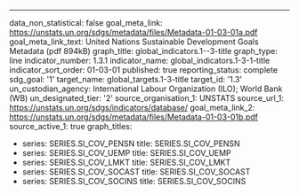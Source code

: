 ---
data_non_statistical: false
goal_meta_link: https://unstats.un.org/sdgs/metadata/files/Metadata-01-03-01a.pdf
goal_meta_link_text: United Nations Sustainable Development Goals Metadata (pdf 894kB)
graph_title: global_indicators.1--3-title
graph_type: line
indicator_number: 1.3.1
indicator_name: global_indicators.1-3-1-title
indicator_sort_order: 01-03-01
published: true
reporting_status: complete
sdg_goal: '1'
target_name: global_targets.1-3-title
target_id: '1.3'
un_custodian_agency: International Labour Organization (ILO); World Bank (WB)
un_designated_tier: '2'
source_organisation_1: UNSTATS
source_url_1: https://unstats.un.org/sdgs/indicators/database/
goal_meta_link_2: https://unstats.un.org/sdgs/metadata/files/Metadata-01-03-01b.pdf
source_active_1: true
graph_titles:
- series: SERIES.SI_COV_PENSN
  title: SERIES.SI_COV_PENSN
- series: SERIES.SI_COV_UEMP
  title: SERIES.SI_COV_UEMP
- series: SERIES.SI_COV_LMKT
  title: SERIES.SI_COV_LMKT
- series: SERIES.SI_COV_SOCAST
  title: SERIES.SI_COV_SOCAST
- series: SERIES.SI_COV_SOCINS
  title: SERIES.SI_COV_SOCINS
